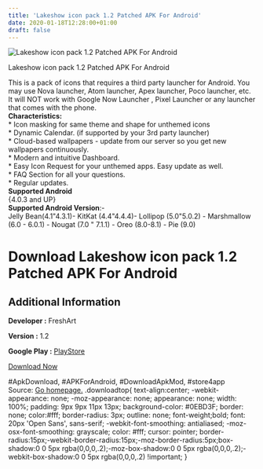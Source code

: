 ```yaml
---
title: 'Lakeshow icon pack 1.2 Patched APK For Android'
date: 2020-01-18T12:28:00+01:00
draft: false
---
```


![Lakeshow icon pack 1.2 Patched APK For Android](https://i1.wp.com/apkhome.net/wp-content/uploads/2020/01/Lakeshow-icon-pack-1.2-Patched.png "Lakeshow icon pack 1.2 Patched APK For Android")

  

Lakeshow icon pack 1.2 Patched APK For Android

This is a pack of icons that requires a third party launcher for Android. You may use Nova launcher, Atom launcher, Apex launcher, Poco launcher, etc.  
It will NOT work with Google Now Launcher , Pixel Launcher or any launcher that comes with the phone.  
**Characteristics:**  
\* Icon masking for same theme and shape for unthemed icons  
\* Dynamic Calendar. (if supported by your 3rd party launcher)  
\* Cloud-based wallpapers - update from our server so you get new wallpapers continuously.  
\* Modern and intuitive Dashboard.  
\* Easy Icon Request for your unthemed apps. Easy update as well.  
\* FAQ Section for all your questions.  
\* Regular updates.  
**Supported Android**  
{4.0.3 and UP}  
**Supported Android Version**:-  
Jelly Bean(4.1"4.3.1)- KitKat (4.4"4.4.4)- Lollipop (5.0"5.0.2) - Marshmallow (6.0 - 6.0.1) - Nougat (7.0 " 7.1.1) - Oreo (8.0-8.1) - Pie (9.0)

Download Lakeshow icon pack 1.2 Patched APK For Android
=======================================================

Additional Information
----------------------

**Developer :** FreshArt

**Version :** 1.2

**Google Play :** [PlayStore](https://play.google.com/store/apps/details?id=com.freshart.mylakeshow)

  

[Download Now](https://store4app.co/post/lakeshow-icon-pack-1-2-patched-apk-for-android_1579335384)

  
#ApkDownload, #APKForAndroid, #DownloadApkMod, #store4app  
Source: [Go homepage.](https://store4app.co/post/lakeshow-icon-pack-1-2-patched-apk-for-android_1579335384) .downloadtop{ text-align:center; -webkit-appearance: none; -moz-appearance: none; appearance: none; width: 100%; padding: 9px 9px 11px 13px; background-color: #0EBD3F; border: none; color:#fff; border-radius: 3px; outline: none; font-weight;bold; font: 20px 'Open Sans', sans-serif; -webkit-font-smoothing: antialiased; -moz-osx-font-smoothing: grayscale; color: #fff; cursor: pointer; border-radius:15px;-webkit-border-radius:15px;-moz-border-radius:5px;box-shadow:0 0 5px rgba(0,0,0,.2);-moz-box-shadow:0 0 5px rgba(0,0,0,.2);-webkit-box-shadow:0 0 5px rgba(0,0,0,.2) !important; }